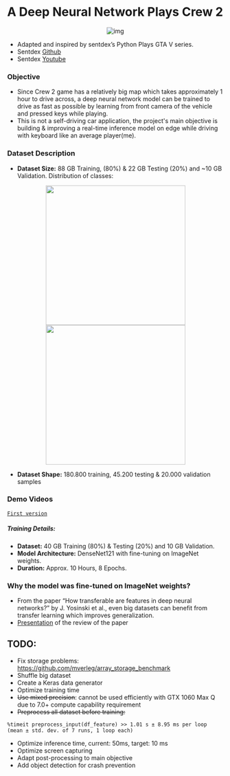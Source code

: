 # A Deep Neural Network Plays Crew 2
 <p align="center"> 
    <img src="https://github.com/mburakbozbey/pycrew2/blob/master/giphy.gif" alt="img">
 </p>
 
- Adapted and inspired by sentdex’s Python Plays GTA V series.
- Sentdex <a href="https://github.com/Sentdex/pygta5" target="_blank">Github</a>
- Sentdex <a href="https://www.youtube.com/watch?v=ks4MPfMq8aQ&list=PLQVvvaa0QuDeETZEOy4VdocT7TOjfSA8a" target="_blank">Youtube</a>
### Objective

- Since Crew 2 game has a relatively big map which takes approximately 1 hour to drive across, a deep neural network model can be trained to drive as fast as possible by learning from front camera of the vehicle and pressed keys while playing.
- This is not a self-driving car application, the project's main objective is building & improving a real-time inference model on edge while driving with keyboard like an average player(me).  

### Dataset Description
- **Dataset Size:** 88 GB Training, (80%) & 22 GB Testing (20%) and ~10 GB Validation. Distribution of classes:

<p align="center"> 
 <img src="https://i.ibb.co/r5fhNpt/train.jpg" width="325"> <img src="https://i.ibb.co/HK7RvD1/Screenshot-1.jpgg" width="325">
</p>

- **Dataset Shape:** 180.800 training, 45.200 testing & 20.000 validation samples

### Demo Videos

<a href="https://www.youtube.com/watch?v=1Ho4b1gUS7Y" target="_blank">`First version`</a>

##### Training Details:
- **Dataset:** 40 GB Training (80%) & Testing (20%) and 10 GB Validation.
- **Model Architecture:** DenseNet121 with fine-tuning on ImageNet weights.
- **Duration:** Approx. 10 Hours, 8 Epochs.

### Why the model was fine-tuned on ImageNet weights?

- From the paper “How transferable are features in deep neural networks?” by J. Yosinski et al., even big datasets can benefit from transfer learning which improves generalization. 
- <a href="https://drive.google.com/open?id=1aGBy7CWERduEW1YBL_-PaiB1SiXR_uRv" target="_blank">Presentation</a>
 of the review of the paper

## TODO:
- Fix storage problems: https://github.com/mverleg/array_storage_benchmark
- Shuffle big dataset
- Create a Keras data generator
- Optimize training time
- <del>Use mixed precision</del>: cannot be used efficiently with GTX 1060 Max Q due to 7.0+ compute capability requirement
- <del>Preprocess all dataset before training:</del>

`%timeit preprocess_input(df_feature) >> 1.01 s ± 8.95 ms per loop (mean ± std. dev. of 7 runs, 1 loop each)`
- Optimize inference time, current: 50ms, target: 10 ms
- Optimize screen capturing
- Adapt post-processing to main objective
- Add object detection for crash prevention
